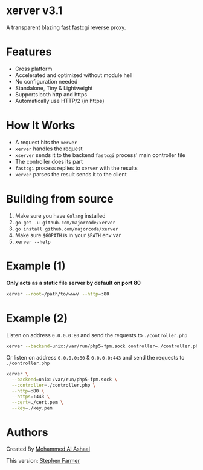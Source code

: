 xerver v3.1
============
A transparent blazing fast fastcgi reverse proxy.

Features
============
* Cross platform
* Accelerated and optimized without module hell
* No configuration needed  
* Standalone, Tiny & Lightweight
* Supports both http and https
* Automatically use HTTP/2 (in https)

How It Works
=============
* A request hits the `xerver`
* `xerver` handles the request
* `xserver` sends it to the backend `fastcgi` process' main controller file
* The controller does its part
* `fastcgi` process replies to `xerver` with the results
* `xerver` parses the result sends it to the client

Building from source
==================
1. Make sure you have `Golang` installed
2. `go get -u github.com/majorcode/xerver`  
3. `go install github.com/majorcode/xerver`  
4. Make sure `$GOPATH` is in your `$PATH` env var
5. `xerver --help`

Example (1)
==============
**Only acts as a static file server by default on port 80**
```bash
xerver --root=/path/to/www/ --http=:80
```

Example (2)
==============
Listen on address `0.0.0.0:80` and send the requests to `./controller.php`  

```bash
xerver --backend=unix:/var/run/php5-fpm.sock controller=./controller.php --http=:80
```
Or listen on address `0.0.0.0:80` & ``0.0.0.0:443`` and send the requests to `./controller.php`

```bash
xerver \
  --backend=unix:/var/run/php5-fpm.sock \
  --controller=./controller.php \
  --http=:80 \
  --https=:443 \
  --cert=./cert.pem \
  --key=./key.pem
```


Authors
==================
Created By [Mohammed Al Ashaal](http://www.alash3al.xyz)

This version: [Stephen Farmer](http://www.majorcode.com)
